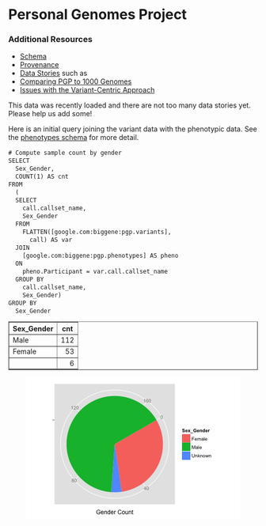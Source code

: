 <!-- R Markdown Documentation, DO NOT EDIT THE PLAIN MARKDOWN VERSION OF THIS FILE -->

<!-- Copyright 2014 Google Inc. All rights reserved. -->

<!-- Licensed under the Apache License, Version 2.0 (the "License"); -->
<!-- you may not use this file except in compliance with the License. -->
<!-- You may obtain a copy of the License at -->

<!--     http://www.apache.org/licenses/LICENSE-2.0 -->

<!-- Unless required by applicable law or agreed to in writing, software -->
<!-- distributed under the License is distributed on an "AS IS" BASIS, -->
<!-- WITHOUT WARRANTIES OR CONDITIONS OF ANY KIND, either express or implied. -->
<!-- See the License for the specific language governing permissions and -->
<!-- limitations under the License. -->

Personal Genomes Project
=================

### Additional Resources
* [Schema](https://bigquery.cloud.google.com/table/google.com:biggene:pgp.variants?pli=1)
* [Provenance](./provenance)
* [Data Stories](./data-stories) such as
 * [Comparing PGP to 1000 Genomes](./data-stories/comparing-pgp-to-1000genomes)
 * [Issues with the Variant-Centric Approach](./data-stories/issues-with-the-variant-centric-approach)





This data was recently loaded and there are not too many data stories yet.  Please help us add some!

Here is an initial query joining the variant data with the phenotypic data.  See the [phenotypes schema](https://bigquery.cloud.google.com/table/google.com:biggene:pgp.phenotypes?pli=1) for more detail.


```
# Compute sample count by gender
SELECT
  Sex_Gender,
  COUNT(1) AS cnt
FROM
  (
  SELECT
    call.callset_name,
    Sex_Gender
  FROM
    FLATTEN([google.com:biggene:pgp.variants],
      call) AS var
  JOIN
    [google.com:biggene:pgp.phenotypes] AS pheno
  ON
    pheno.Participant = var.call.callset_name
  GROUP BY
    call.callset_name,
    Sex_Gender)
GROUP BY
  Sex_Gender
```


<!-- html table generated in R 3.0.2 by xtable 1.7-3 package -->
<!-- Wed Jul  2 17:08:31 2014 -->
<TABLE border=1>
<TR> <TH> Sex_Gender </TH> <TH> cnt </TH>  </TR>
  <TR> <TD> Male </TD> <TD align="right"> 112 </TD> </TR>
  <TR> <TD> Female </TD> <TD align="right">  53 </TD> </TR>
  <TR> <TD>  </TD> <TD align="right">   6 </TD> </TR>
   </TABLE>


<img src="figure/gender.png" title="plot of chunk gender" alt="plot of chunk gender" style="display: block; margin: auto;" />

